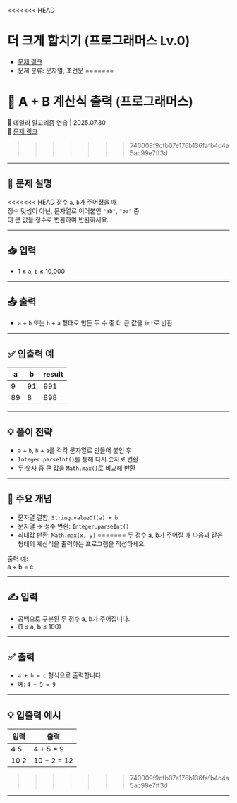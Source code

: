 <<<<<<< HEAD
# 더 크게 합치기 (프로그래머스 Lv.0)

- [문제 링크](https://school.programmers.co.kr/learn/courses/30/lessons/181939)
- 문제 분류: 문자열, 조건문
=======
# 📘 A + B 계산식 출력 (프로그래머스)

📅 데일리 알고리즘 연습 | 2025.07.30  
🔗 [문제 링크](https://school.programmers.co.kr/learn/courses/30/lessons/181947)
>>>>>>> 740009f9cfb07e176b136fafb4c4a5ac99e7ff3d

---

## 📌 문제 설명

<<<<<<< HEAD
정수 `a`, `b`가 주어졌을 때  
정수 덧셈이 아닌, 문자열로 이어붙인 `"ab"`, `"ba"` 중  
더 큰 값을 정수로 변환하여 반환하세요.

---

## 📥 입력

- 1 ≤ `a`, `b` ≤ 10,000

---

## 📤 출력

- `a` + `b` 또는 `b` + `a` 형태로 만든 두 수 중 더 큰 값을 `int`로 반환

---

## ✅ 입출력 예

| a   | b   | result |
|-----|-----|--------|
| 9   | 91  | 991    |
| 89  | 8   | 898    |

---

## 💡 풀이 전략

- `a` + `b`, `b` + `a`를 각각 문자열로 만들어 붙인 후
- `Integer.parseInt()`를 통해 다시 숫자로 변환
- 두 숫자 중 큰 값을 `Math.max()`로 비교해 반환

---

## 🧠 주요 개념

- 문자열 결합: `String.valueOf(a) + b`
- 문자열 → 정수 변환: `Integer.parseInt()`
- 최대값 반환: `Math.max(x, y)`
=======
두 정수 a, b가 주어질 때 다음과 같은 형태의 계산식을 출력하는 프로그램을 작성하세요.

출력 예:  
a + b = c

---

## ✍️ 입력

- 공백으로 구분된 두 정수 a, b가 주어집니다.  
- (1 ≤ a, b ≤ 100)

---

## ✅ 출력

- `a + b = c` 형식으로 출력합니다.  
- 예: `4 + 5 = 9`

---

## 💡 입출력 예시

| 입력 | 출력        |
|------|-------------|
| 4 5  | 4 + 5 = 9   |
| 10 2 | 10 + 2 = 12 |
>>>>>>> 740009f9cfb07e176b136fafb4c4a5ac99e7ff3d

---